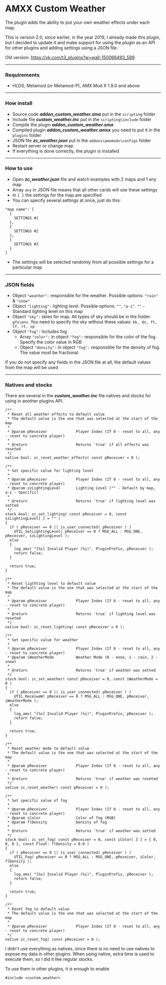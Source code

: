 # AMXX Custom Weather
The plugin adds the ability to put your own weather effects under each map.

This is version 2.0, since earlier, in the year 2019, I already made this plugin, but I decided to update it and make support for using the plugin as an API for other plugins and adding settings using a JSON file.

Old version: https://vk.com/t3_plugins?w=wall-150066493_599

---
### Requirements
* HLDS, Metamod (or Metamod-P), AMX Mod X 1.9.0 and above

---
### How install
* Source code ***addon_custom_weather.sma*** put in the `scripting` folder
* Include file ***custom_weather.inc*** put in the `scripting\include` folder
* Compile the plugin ***addon_custom_weather.sma***
* Compiled plugin ***addon_custom_weather.amxx*** you need to put it in the `plugins` folder
* JSON file ***zc_weather.json*** put in the `addons\amxmodx\configs` folder
* Restart server or change map
* If everything is done correctly, the plugin is installed

---
### How to use
* Open ***zc_weather.json*** file and watch examples with 2 maps and 1 any map
* Array `any` in JSON file means that all other cards will use these settings
* In `{ }` the settings for the map are specified
* You can specify several settings at once, just do this:

```
"map name": [
  {
    SETTINGS #1
  },
  {
    SETTINGS #2
  },
  {
    SETTINGS #3
  }
]
```
* The settings will be selected randomly from all possible settings for a particular map

---
### JSON fields
* Object `"weather":` responsible for the weather. Possible options: `"rain"` & `"snow"`
* Object `"lighting":` lighting level. Possible options: `""`, `"a-z"`. `""` - Standard lighting level on this map
* Object `"sky":` skies for map. All types of sky should be in the folder: `gfx\env`. You need to specify the sky without these values: `bk, dn, ft, lf, rt, up`
* Object `"fog":` Includes fog
  * Array `"color":` in object `"fog":` responsible for the color of the fog. Specify the color value in RGB
  * Object `"density":` in object `"fog":` responsible for the density of fog. The value must be fractional.

If you do not specify any fields in the JSON file at all, the default values from the map will be used

---
### Natives and stocks
There are several in the ***custom_weather.inc*** file natives and stocks for using in another plugins API.

```Pawn
/**
 * Reset all weather effects to default value
 * The default value is the one that was selected at the start of the map
 * 
 * @param pReceiver				Player Index (If 0 - reset to all, any - reset to concrete player)
 * 
 * @return						Returns 'true' if all effects was reseted
 */
native bool: zc_reset_weather_effects( const pReceiver = 0 );

/**
 * Set specific value for lighting level
 * 
 * @param pReceiver				Player Index (If 0 - reset to all, any - reset to concrete player)
 * @param szLightingLevel		Lighting Level ("" - Default by map, a-z - Specific)
 * 
 * @return						Returns 'true' if lighting level was setted
 */
stock bool: zc_set_lighting( const pReceiver = 0, const szLightingLevel[ ] = "" )
{
  if ( pReceiver == 0 || is_user_connected( pReceiver ) )
    UTIL_SetLightingLevel( pReceiver == 0 ? MSG_ALL : MSG_ONE, pReceiver, szLightingLevel );
  else
  {
    log_amx( "[%s] Invalid Player (%i)", PluginPrefix, pReceiver );
    return false;
  }

  return true;
}

/**
 * Reset ligthting level to default value
 * The default value is the one that was selected at the start of the map
 * 
 * @param pReceiver				Player Index (If 0 - reset to all, any - reset to concrete player)
 * 
 * @return						Returns 'true' if lighting level was reseted
 */
native bool: zc_reset_lighting( const pReceiver = 0 );

/**
 * Set specific value for weather
 * 
 * @param pReceiver				Player Index (If 0 - reset to all, any - reset to concrete player)
 * @param iWeatherMode			Weather Mode (0 - none, 1 - rain, 2 - snow)
 * 
 * @return						Returns 'true' if weather was setted
 */
stock bool: zc_set_weather( const pReceiver = 0, const iWeatherMode = 0 )
{
  if ( pReceiver == 0 || is_user_connected( pReceiver ) )
    UTIL_ReceiweW( pReceiver == 0 ? MSG_ALL : MSG_ONE, pReceiver, iWeatherMode );
  else
  {
    log_amx( "[%s] Invalid Player (%i)", PluginPrefix, pReceiver );
    return false;
  }

  return true;
}

/**
 * Reset weather mode to default value
 * The default value is the one that was selected at the start of the map
 * 
 * @param pReceiver				Player Index (If 0 - reset to all, any - reset to concrete player)
 * 
 * @return						Returns 'true' if weather was reseted
 */
native zc_reset_weather( const pReceiver = 0 );

/**
 * Set specific value of fog
 * 
 * @param pReceiver				Player Index (If 0 - reset to all, any - reset to concrete player)
 * @param iColor				Color of fog (RGB)
 * @param flDensity				Density of fog
 * 
 * @return						Returns 'true' if weather was setted
 */
stock bool: zc_set_fog( const pReceiver = 0, const iColor[ 3 ] = { 0, 0, 0 }, const Float: flDensity = 0.0 )
{
  if ( pReceiver == 0 || is_user_connected( pReceiver ) )
    UTIL_Fog( pReceiver == 0 ? MSG_ALL : MSG_ONE, pReceiver, iColor, flDensity );
  else
  {
    log_amx( "[%s] Invalid Player (%i)", PluginPrefix, pReceiver );
    return false;
  }

  return true;
}

/**
 * Reset fog to default value
 * The default value is the one that was selected at the start of the map
 * 
 * @param pReceiver				Player Index (If 0 - reset to all, any - reset to concrete player)
 */
native zc_reset_fog( const pReceiver = 0 );
```

I didn't use everything as natives, since there is no need to use natives to expose my data in other plugins. When using native, extra time is used to execute them, so I did it like regular stocks.

To use them in other plugins, it is enough to enable
```Pawn
#include <custom_weather>
```
